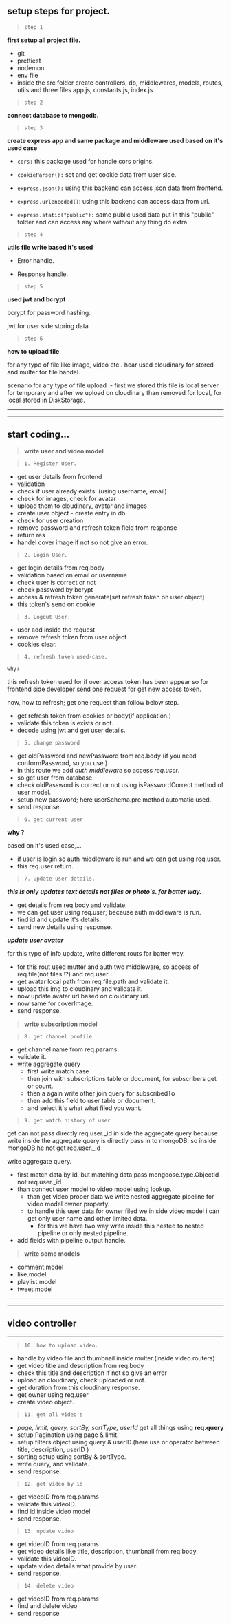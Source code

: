 ## setup steps for project.

> `step 1`

**first setup all project file.**

- git
- prettiest
- nodemon
- env file
- inside the src folder create controllers, db, middlewares, models, routes, utils and three files app.js, constants.js, index.js

> `step 2`

**connect database to mongodb.**

> `step 3`

**create express app and same package and middleware used based on it's used case**

- `cors:` this package used for handle cors origins.

- `cookieParser():` set and get cookie data from user side.

- `express.json():` using this backend can access json data from frontend.

- `express.urlencoded()`: using this backend can access data from url.

- `express.static("public"):` same public used data put in this "public" folder and can access any where without any thing do extra.

> `step 4`

**utils file write based it's used**

- Error handle.

- Response handle.

> `step 5`

**used jwt and bcrypt**

bcrypt for password hashing.

jwt for user side storing data.

> `step 6`

**how to upload file**

for any type of file like image, video etc.. hear used cloudinary for stored and multer for file handel.

scenario for any type of file upload :- first we stored this file is local server for temporary and after we upload on cloudinary than removed for local, for local stored in DiskStorage.

---

---

## start coding...

> **write user and video model**

> `1. Register User.`

- get user details from frontend
- validation
- check if user already exists: (using username, email)
- check for images, check for avatar
- upload them to cloudinary, avatar and images
- create user object - create entry in db
- check for user creation
- remove password and refresh token field from response
- return res
- handel cover image if not so not give an error.

> `2. Login User.`

- get login details from req.body
- validation based on email or username
- check user is correct or not
- check password by bcrypt
- access & refresh token generate[set refresh token on user object]
- this token's send on cookie

> `3. Logout User.`

- user add inside the request
- remove refresh token from user object
- cookies clear.

> `4. refresh token used-case.`

`why?`

this refresh token used for if over access token has been appear so for frontend side developer send one request for get new access token.

now, how to refresh; get one request than follow below step.

- get refresh token from cookies or body(if application.)
- validate this token is exists or not.
- decode using jwt and get user details.

> `5. change password`

- get oldPassword and newPassword from req.body (if you need conformPassword, so you use.)
- in this route we add _auth middleware_ so access _req.user_.
- so get user from database.
- check oldPassword is correct or not using isPasswordCorrect method of user model.
- setup new password; here userSchema.pre method automatic used.
- send response.

> `6. get current user`

**why ?**

based on it's used case,...

- if user is login so auth middleware is run and we can get using req.user.
- this req.user return.

> `7. update user details.`

**_this is only updates text details not files or photo's. for batter way._**

- get details from req.body and validate.
- we can get user using req.user; because auth middleware is run.
- find id and update it's details.
- send new details using response.

**_update user avatar_**

for this type of info update, write different routs for batter way.

- for this rout used mutter and auth two middleware, so access of req.file(not files !?) and req.user.
- get avatar local path from req.file.path and validate it.
- upload this img to cloudinary and validate it.
- now update avatar url based on cloudinary url.
- now same for coverImage.
- send response.

> **write subscription model**

> `8. get channel profile`

- get channel name from req.params.
- validate it.
- write aggregate query
  - first write match case
  - then join with subscriptions table or document, for subscribers get or count.
  - then a again write other join query for subscribedTo
  - then add this field to user table or document.
  - and select it's what what filed you want.

> `9. get watch history of user`

get can not pass directly req.user.\_id in side the aggregate query because write inside the aggregate query is directly pass in to mongoDB. so inside mongoDB he not get req.user.\_id

write aggregate query.

- first match data by id, but matching data pass mongoose.type.ObjectId not req.user.\_id
- than connect user model to video model using lookup.
  - than get video proper data we write nested aggregate pipeline for video model owner property.
  - to handle this user data for owner filed we in side video model i can get only user name and other limited data.
    - for this we have two way write inside this nested to nested pipeline or only nested pipeline.
- add fields with pipeline output handle.

> **write some models**

- comment.model
- like.model
- playlist.model
- tweet.model

---

---

## video controller

---

> `10. how to upload video.`

- handle by video file and thumbnail inside multer.(inside video.routers)
- get video title and description from req.body
- check this title and description if not so give an error
- upload an cloudinary, check uploaded or not.
- get duration from this cloudinary response.
- get owner using req.user
- create video object.

> `11. get all video's`

- _page, limit, query, sortBy, sortType, userId_ get all things using **req.query**
- setup Pagination using page & limit.
- setup filters object using query & userID.(here use or operator between title, description, userID )
- sorting setup using sortBy & sortType.
- write query, and validate.
- send response.

> `12. get video by id`

- get videoID from req.params
- validate this videoID.
- find id inside video model
- send response.

> `13. update video`

- get videoID from req.params
- get video details like title, description, thumbnail from req.body.
- validate this videoID.
- update video details what provide by user.
- send response.

> `14. delete video`

- get videoID from req.params
- find and delete video
- send response
